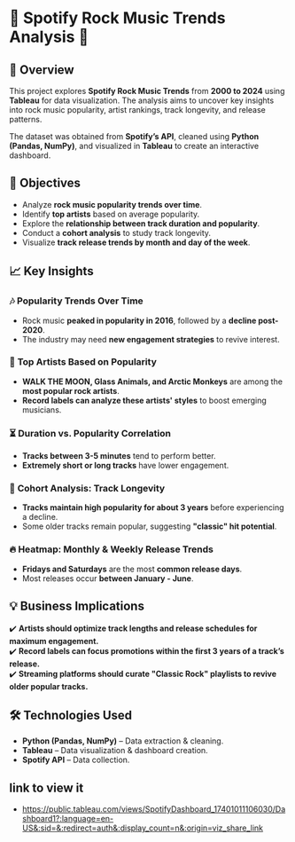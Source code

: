 # 🎵 Spotify Rock Music Trends Analysis 🎵

## 📌 Overview
This project explores **Spotify Rock Music Trends** from **2000 to 2024** using **Tableau** for data visualization. The analysis aims to uncover key insights into rock music popularity, artist rankings, track longevity, and release patterns.

The dataset was obtained from **Spotify’s API**, cleaned using **Python (Pandas, NumPy)**, and visualized in **Tableau** to create an interactive dashboard.

## 🚀 Objectives
- Analyze **rock music popularity trends over time**.
- Identify **top artists** based on average popularity.
- Explore the **relationship between track duration and popularity**.
- Conduct a **cohort analysis** to study track longevity.
- Visualize **track release trends by month and day of the week**.


## 📈 Key Insights
### 🎶 **Popularity Trends Over Time**
- Rock music **peaked in popularity in 2016**, followed by a **decline post-2020**.
- The industry may need **new engagement strategies** to revive interest.

### 🎸 **Top Artists Based on Popularity**
- **WALK THE MOON, Glass Animals, and Arctic Monkeys** are among the **most popular rock artists**.
- **Record labels can analyze these artists' styles** to boost emerging musicians.

### ⏳ **Duration vs. Popularity Correlation**
- **Tracks between 3-5 minutes** tend to perform better.
- **Extremely short or long tracks** have lower engagement.

### 📅 **Cohort Analysis: Track Longevity**
- **Tracks maintain high popularity for about 3 years** before experiencing a decline.
- Some older tracks remain popular, suggesting **"classic" hit potential**.

### 🔥 **Heatmap: Monthly & Weekly Release Trends**
- **Fridays and Saturdays** are the most **common release days**.
- Most releases occur **between January - June**.

## 💡 Business Implications
✔️ **Artists should optimize track lengths and release schedules for maximum engagement.**  
✔️ **Record labels can focus promotions within the first 3 years of a track’s release.**  
✔️ **Streaming platforms should curate "Classic Rock" playlists to revive older popular tracks.**  

## 🛠️ Technologies Used
- **Python (Pandas, NumPy)** – Data extraction & cleaning.
- **Tableau** – Data visualization & dashboard creation.
- **Spotify API** – Data collection.

## link to view it 
- https://public.tableau.com/views/SpotifyDashboard_17401011106030/Dashboard1?:language=en-US&:sid=&:redirect=auth&:display_count=n&:origin=viz_share_link


